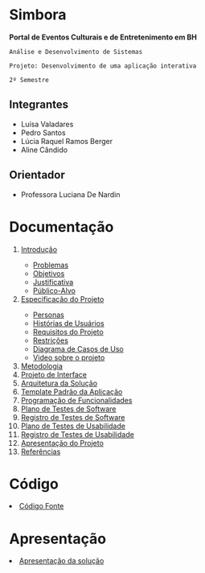 # Simbora 

<strong>Portal de Eventos Culturais e de Entretenimento em BH</strong>

`Análise e Desenvolvimento de Sistemas`

`Projeto: Desenvolvimento de uma aplicação interativa`

`2º Semestre`

## Integrantes

* Luísa Valadares
* Pedro Santos
* Lúcia Raquel Ramos Berger
* Aline Cândido

## Orientador

* Professora Luciana De Nardin

# Documentação

<ol>
<li><a href="docs/01-Documentação de Contexto.md"> Introdução</a></li>
  <ul>
    <li><a href= "https://github.com/ICEI-PUC-Minas-PMV-ADS/pmv-ads-2022-1-e2-proj-int-t6-projeto-g4/blob/main/docs/01-Documenta%C3%A7%C3%A3o%20de%20Contexto.md#problema"> Problemas</a></li>
    <li><a href= "https://github.com/ICEI-PUC-Minas-PMV-ADS/pmv-ads-2022-1-e2-proj-int-t6-projeto-g4/blob/main/docs/01-Documenta%C3%A7%C3%A3o%20de%20Contexto.md#objetivos"> Objetivos</a></li>
    <li><a href= "https://github.com/ICEI-PUC-Minas-PMV-ADS/pmv-ads-2022-1-e2-proj-int-t6-projeto-g4/blob/main/docs/01-Documenta%C3%A7%C3%A3o%20de%20Contexto.md#justificativa"> Justificativa</a></li>
    <li><a href= "https://github.com/ICEI-PUC-Minas-PMV-ADS/pmv-ads-2022-1-e2-proj-int-t6-projeto-g4/blob/main/docs/01-Documenta%C3%A7%C3%A3o%20de%20Contexto.md#p%C3%BAblico-alvo"> Público-Alvo</a></li>
  </ul>
<li><a href="docs/02-Especificação do Projeto.md"> Especificação do Projeto</a></li>
  <ul>
    <li><a href= "https://github.com/ICEI-PUC-Minas-PMV-ADS/pmv-ads-2022-1-e2-proj-int-t6-projeto-g4/blob/main/docs/02-Especifica%C3%A7%C3%A3o%20do%20Projeto.md#personas"> Personas</a></li>
    <li><a href= "https://github.com/ICEI-PUC-Minas-PMV-ADS/pmv-ads-2022-1-e2-proj-int-t6-projeto-g4/blob/main/docs/02-Especifica%C3%A7%C3%A3o%20do%20Projeto.md#hist%C3%B3rias-de-usu%C3%A1rios"> Histórias de Usuários</a></li>
    <li><a href= "https://github.com/ICEI-PUC-Minas-PMV-ADS/pmv-ads-2022-1-e2-proj-int-t6-projeto-g4/blob/main/docs/02-Especifica%C3%A7%C3%A3o%20do%20Projeto.md#requisitos-do-projeto"> Requisitos do Projeto</a></li>
    <li><a href= "https://github.com/ICEI-PUC-Minas-PMV-ADS/pmv-ads-2022-1-e2-proj-int-t6-projeto-g4/blob/main/docs/02-Especifica%C3%A7%C3%A3o%20do%20Projeto.md#restri%C3%A7%C3%B5es"> Restrições</a></li>
     <li><a href= "https://github.com/ICEI-PUC-Minas-PMV-ADS/pmv-ads-2022-1-e2-proj-int-t6-projeto-g4/blob/main/docs/02-Especifica%C3%A7%C3%A3o%20do%20Projeto.md#diagrama-de-casos-de-uso"> Diagrama de Casos de Uso</a></li>
     <li><a href= "https://github.com/ICEI-PUC-Minas-PMV-ADS/pmv-ads-2022-1-e2-proj-int-t6-projeto-g4/blob/main/docs/02-Especifica%C3%A7%C3%A3o%20do%20Projeto.md#video-sobre-o-projeto"> Video sobre o projeto</a></li>
  </ul>
<li><a href="docs/03-Metodologia.md"> Metodologia</a></li>
<li><a href="docs/04-Projeto de Interface.md"> Projeto de Interface</a></li>
<li><a href="docs/05-Arquitetura da Solução.md"> Arquitetura da Solução</a></li>
<li><a href="docs/06-Template Padrão da Aplicação.md"> Template Padrão da Aplicação</a></li>
<li><a href="docs/07-Programação de Funcionalidades.md"> Programação de Funcionalidades</a></li>
<li><a href="docs/08-Plano de Testes de Software.md"> Plano de Testes de Software</a></li>
<li><a href="docs/09-Registro de Testes de Software.md"> Registro de Testes de Software</a></li>
<li><a href="docs/10-Plano de Testes de Usabilidade.md"> Plano de Testes de Usabilidade</a></li>
<li><a href="docs/11-Registro de Testes de Usabilidade.md"> Registro de Testes de Usabilidade</a></li>
<li><a href="docs/12-Apresentação do Projeto.md"> Apresentação do Projeto</a></li>
<li><a href="docs/13-Referências.md"> Referências</a></li>
</ol>

# Código

<li><a href="src/README.md"> Código Fonte</a></li>

# Apresentação

<li><a href="presentation/README.md"> Apresentação da solução</a></li>
